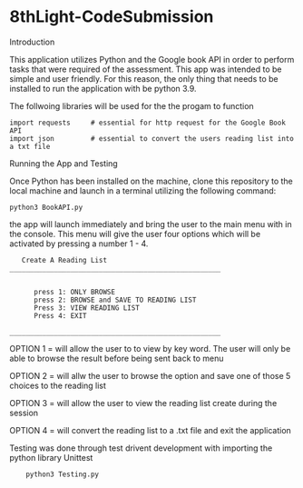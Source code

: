 # 8thLight-CodeSubmission

Introduction


This application utilizes Python and the Google book API in order to perform tasks that were required of the assessment. This app was intended to be simple and 	user friendly. For this reason, the only thing that needs to be installed to run the application with be python 3.9.

The follwoing libraries will be used for the the progam to function

	import requests     # essential for http request for the Google Book API
	import json         # essential to convert the users reading list into a txt file


Running the App and Testing


Once Python has been installed on the machine, clone this repository to the local machine and launch in a terminal utilizing the following command:
	
	python3 BookAPI.py
	
the app will launch immediately and bring the user to the main menu with in the console. This menu will give the user four options which will be activated by pressing a number 1 - 4.

       Create A Reading List
    ____________________________________________________


          press 1: ONLY BROWSE
          press 2: BROWSE and SAVE TO READING LIST
          Press 3: VIEW READING LIST
          Press 4: EXIT

    ____________________________________________________
    
OPTION 1 = will allow the user to to view by key word. The user will only be able to browse the result before being sent back to menu

OPTION 2 = will allw the user to browse the option and save one of those 5 choices to the reading list

OPTION 3 = will allow the user to view the reading list create during the session

OPTION 4 = will convert the reading list to a .txt file and exit the application


Testing was done through test drivent development with importing the python library Unittest
	
		python3 Testing.py
